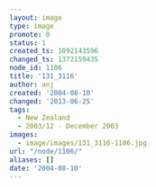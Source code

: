 ```yaml
---
layout: image
type: image
promote: 0
status: 1
created_ts: 1092143596
changed_ts: 1372159435
node_id: 1106
title: '131_3116'
author: anj
created: '2004-08-10'
changed: '2013-06-25'
tags:
  - New Zealand
  - 2003/12 - December 2003
images:
  - image/images/131_3116-1106.jpg
url: "/node/1106/"
aliases: []
date: '2004-08-10'
---
```


